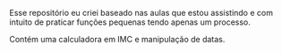 Esse repositório eu criei baseado nas aulas que estou assistindo e com intuito de praticar funções pequenas tendo apenas um processo.

Contém uma calculadora em IMC e manipulação de datas.
